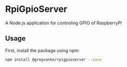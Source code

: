 # RpiGpioServer
A Node.js application for controling GPIO of RaspberryPi

## Usage
First, install the package using npm:
```bash
npm install @gregvanko/rpigpioserver --save
```